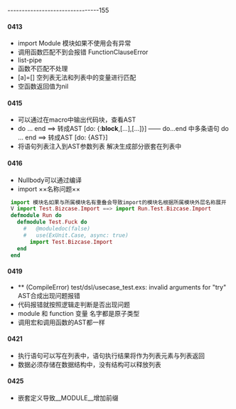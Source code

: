 --------------------------------155
#### 0413
- import Module
模块如果不使用会有异常
- 调用函数匹配不到会报错
FunctionClauseError
- list-pipe
- 函数不匹配不处理
- [a]=[] 空列表无法和列表中的变量进行匹配
- 空函数返回值为nil
#### 0415
- 可以通过在macro中输出代码块，查看AST 
- do ... end ==> 转成AST [do: {:__block__,[...],[...]}] —— do...end 中多条语句
  do ... end ==> 转成AST [do: {AST}]
- 将语句列表注入到AST参数列表 解决生成部分嵌套在列表中
#### 0416
- Nullbody可以通过编译
- import ××名称问题××
``` elixir
 import 模块名如果与所属模块名有重叠会导致import的模块名根据所属模块外层名称展开
 V import Test.Bizcase.Import ==> import Run.Test.Bizcase.Import 
 defmodule Run do
   defmodule Test.Fuck do
     #   @moduledoc(false)
     #   use(ExUnit.Case, async: true)
       import Test.Bizcase.Import
   end
 end
```
#### 0419
- ** (CompileError) test/dsl/usecase_test.exs: invalid arguments for "try"
  AST合成出现问题报错
- 代码报错就按照逻辑走判断是否出现问题
- module 和 function 变量 名字都是原子类型
- 调用宏和调用函数的AST都一样
#### 0421
- 执行语句可以写在列表中，语句执行结果将作为列表元素与列表返回
- 数据必须存储在数据结构中，没有结构可以释放列表

#### 0425
- 嵌套定义导致__MODULE__增加前缀